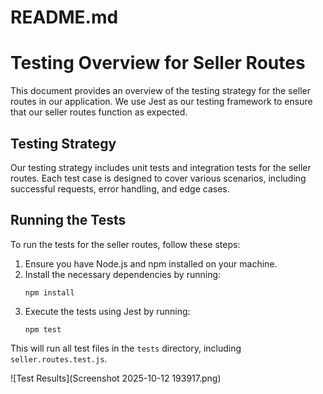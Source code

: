 # README.md
# Testing Overview for Seller Routes

This document provides an overview of the testing strategy for the seller routes in our application. We use Jest as our testing framework to ensure that our seller routes function as expected.

## Testing Strategy

Our testing strategy includes unit tests and integration tests for the seller routes. Each test case is designed to cover various scenarios, including successful requests, error handling, and edge cases.

## Running the Tests

To run the tests for the seller routes, follow these steps:

1. Ensure you have Node.js and npm installed on your machine.
2. Install the necessary dependencies by running:
   ```
   npm install
   ```
3. Execute the tests using Jest by running:
   ```
   npm test
   ```

This will run all test files in the `tests` directory, including `seller.routes.test.js`.

![Test Results](Screenshot 2025-10-12 193917.png)